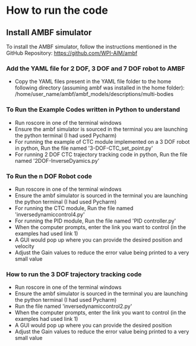 # **How to run the code**
## Install AMBF simulator
To install the AMBF simulator, follow the instructions mentioned in the GitHub Repository: https://github.com/WPI-AIM/ambf

### Add the YAML file for 2 DOF, 3 DOF and 7 DOF robot to AMBF
- Copy the YAML files present in the YAML file folder to the home following directory (assuming ambf was installed in the home folder):
 /home/user_name/ambf/ambf_models/descriptions/multi-bodies

### To Run the Example Codes written in Python to understand
- Run roscore in one of the terminal windows
- Ensure the ambf simulator is sourced in the terminal you are launching the python terminal (I had used Pycharm)
- For running the example of CTC module implemented on a 3 DOF robot in python, Run the file named '3-DOF-CTC_set_point.py'
- For running 2 DOF CTC trajectory tracking code in python, Run the file named '2DOF-InverseDyamics.py'

### To Run the n DOF Robot code
- Run roscore in one of the terminal windows
- Ensure the ambf simulator is sourced in the terminal you are launching the python terminal (I had used Pycharm)
- For running the CTC module, Run the file named 'inversedynamiccontrol4.py'
- For running the PID module, Run the file named 'PID controller.py'
- When the computer prompts, enter the link you want to control (in the examples had used link 1)
- A GUI would pop up where you can provide the desired position and velocity
- Adjust the Gain values to reduce the error value being printed to a very small value

### How to run the 3 DOF trajectory tracking code 
- Run roscore in one of the terminal windows
- Ensure the ambf simulator is sourced in the terminal you are launching the python terminal (I had used Pycharm)
- Run the file named 'inversedynamiccontrol2.py'
- When the computer prompts, enter the link you want to control (in the examples had used link 1)
- A GUI would pop up where you can provide the desired position 
- Adjust the Gain values to reduce the error value being printed to a very small value


